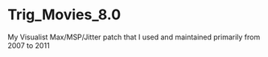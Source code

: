 Trig_Movies_8.0
===============

My Visualist Max/MSP/Jitter patch that I used and maintained primarily from 2007 to 2011
